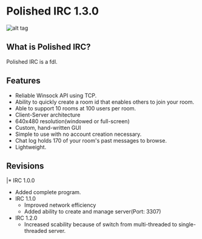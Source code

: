 Polished IRC 1.3.0
===

![alt tag](http://oi62.tinypic.com/a5etef.jpg)


## What is Polished IRC?

Polished IRC is a fdl.

## Features

* Reliable Winsock API using TCP.
* Ability to quickly create a room id that enables others to join your room.
* Able to support 10 rooms at 100 users per room.
* Client-Server architecture
* 640x480 resolution(windowed or full-screen)
* Custom, hand-written GUI
* Simple to use with no account creation necessary.
* Chat log holds 170 of your room's past messages to browse.
* Lightweight. 

## Revisions

|* IRC 1.0.0
  * Added complete program.
* IRC 1.1.0
  * Improved network efficiency
  * Added ability to create and manage server(Port: 3307)
* IRC 1.2.0
  * Increased scability because of switch from multi-threaded to single-threaded server.
